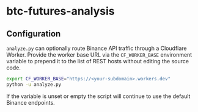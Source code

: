 # btc-futures-analysis

## Configuration

`analyze.py` can optionally route Binance API traffic through a Cloudflare Worker.
Provide the worker base URL via the `CF_WORKER_BASE` environment variable to
prepend it to the list of REST hosts without editing the source code.

```bash
export CF_WORKER_BASE="https://<your-subdomain>.workers.dev"
python -u analyze.py
```

If the variable is unset or empty the script will continue to use the default
Binance endpoints.
